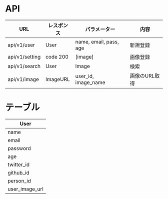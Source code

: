 # API

| URL               | レスポンス | パラメーター           | 内容     |
| ----------------- | ---------- | ---------------------- | -------- |
| api/v1/user       | User       | name, email, pass, age | 新規登録 |
| api/v1/setting | code 200   | [image]                | 画像登録 |
| api/v1/search     | User       | Image                  | 検索     |
| api/v1/image      | ImageURL   |user_id, image_name     | 画像のURL取得|



# テーブル

| User           |
| -------------- |
| name           |
| email          |
| password       |
| age            |
| twitter_id     |
| github_id      |
| person_id      |
| user_image_url |

